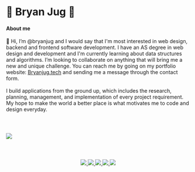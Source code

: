 <h1>👾 Bryan Jug 👾</h1>
<h4>About me</h4>
👋 Hi, I’m @bryanjug and I would say that I'm most interested in web design, backend and frontend software development. I have an AS degree in web design and development and I'm currently learning about data structures and algorithms. I’m looking to collaborate on anything that will bring me a new and unique challenge. You can reach me by going on my portfolio website: <a href="https://bryanjug.tech" target="_blank">Bryanjug.tech</a> and sending me a message through the contact form.
<br><br>
I build applications from the ground up, which includes the research, planning, management, and implementation of every project requirement. My hope to make the world a better place is what motivates me to code and design everyday.

#
<br>

<img align="center" style="" src="https://github-readme-stats.vercel.app/api?username=bryanjug&show_icons=true&theme=dark&count_private=true&include_all_commits=true&line_height=28&bg_color=60,0c0c0c,2b0077&card_width=480"/> 

#
<br>

<div align="center">
  <a href="https://github.com/bryanjug/netflix-clone" target="_blank">
    <img src="https://github-readme-stats.vercel.app/api/pin/?username=bryanjug&repo=netflix-clone&theme=dark&bg_color=60,0c0c0c,2b0077">
  </a>
  <a href="https://github.com/bryanjug/ds_algos" target="_blank">
    <img src="https://github-readme-stats.vercel.app/api/pin/?username=bryanjug&repo=ds_algos&theme=dark&bg_color=60,0c0c0c,2b0077">
  </a>
  <a href="https://github.com/bryanjug/crypto-dashboard" target="_blank">
    <img src="https://github-readme-stats.vercel.app/api/pin/?username=bryanjug&repo=crypto-dashboard&theme=dark&bg_color=60,0c0c0c,2b0077">
  </a>
  <a href="https://github.com/bryanjug/react-unity-webgl-test" target="_blank">
    <img src="https://github-readme-stats.vercel.app/api/pin/?username=bryanjug&repo=pomodoro&theme=dark&bg_color=60,0c0c0c,2b0077">
  </a>
  <a href="https://github.com/bryanjug/art-contest" target="_blank">
    <img src="https://github-readme-stats.vercel.app/api/pin/?username=bryanjug&repo=art-contest&theme=dark&bg_color=60,0c0c0c,2b0077">
  </a>
</div>

<!--
#
<br>

![status](https://badge.stateful.com/bryanjug/status.svg) ![status](https://badge.stateful.com/bryanjug/dnd.svg) <a href="https://wakatime.com/@8638c9ab-2b3e-4e7f-b363-33cf54806699"><img src="https://wakatime.com/badge/user/8638c9ab-2b3e-4e7f-b363-33cf54806699.svg" alt="Total time coded since Oct 14 2022" /></a>
-->
